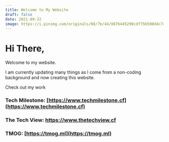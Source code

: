 ```yaml
---
title: Welcome to My Website
draft: false
date: 2021-09-22
image: https://i.pinimg.com/originals/08/7b/44/087b445290cdf756500d4c742ded4a34.jpg
---
```

# Hi There,

Welcome to my website.

I am currently updating many things as I come from a non-coding background and now creating this website.

Check out my work

### Tech Milestone: [https://www.techmilestone.cf](https://www.techmilestone.cf)

### The Tech View: <https://www.thetechview.cf>

### TMOG: [https://tmog.ml](https://tmog.ml)